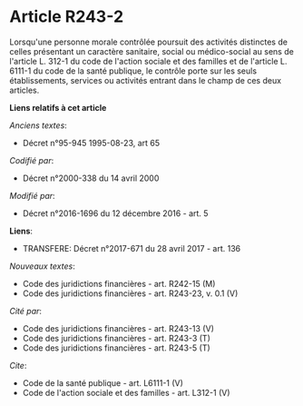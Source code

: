 # Article R243-2

Lorsqu'une personne morale contrôlée poursuit des activités distinctes de celles présentant un caractère sanitaire, social ou
médico-social au sens de l'article L. 312-1 du code de l'action sociale et des familles et de l'article L. 6111-1 du code de
la santé publique, le contrôle porte sur les seuls établissements, services ou activités entrant dans le champ de ces deux
articles.

**Liens relatifs à cet article**

_Anciens textes_:

  - Décret n°95-945 1995-08-23, art 65

_Codifié par_:

  - Décret n°2000-338 du 14 avril 2000

_Modifié par_:

  - Décret n°2016-1696 du 12 décembre 2016 - art. 5

**Liens**:

  - TRANSFERE: Décret n°2017-671 du 28 avril 2017 - art. 136

_Nouveaux textes_:

  - Code des juridictions financières - art. R242-15 (M)
  - Code des juridictions financières - art. R243-23, v. 0.1 (V)

_Cité par_:

  - Code des juridictions financières - art. R243-13 (V)
  - Code des juridictions financières - art. R243-3 (T)
  - Code des juridictions financières - art. R243-5 (T)

_Cite_:

  - Code de la santé publique - art. L6111-1 (V)
  - Code de l'action sociale et des familles - art. L312-1 (V)
